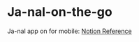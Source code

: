 # Ja-nal-on-the-go
Ja-nal app on for mobile: 
[Notion Reference](https://www.notion.so/Ja-nal-Your-Daily-Journaling-Companion-128c90ab50dd80858f31f854d789f23b)

